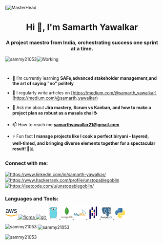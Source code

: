 [![MasterHead](https://i.pinimg.com/originals/23/bd/01/23bd0157d8aaa3885bdd4273e8a91178.gif)

<h1 align="center">Hi 👋, I'm Samarth Yawalkar</h1>
<h3 align="center">A project maestro from India, orchestrating success one sprint at a time.</h3>
<img align="right" alt="Working" width="400" src="https://i.pinimg.com/originals/09/3f/18/093f1861fc92b3a0ba497ece177b27e6.gif">

<p align="left"> <img src="https://komarev.com/ghpvc/?username=sammy21053&label=Profile%20views&color=0e75b6&style=flat" alt="sammy21053" /> </p>

<p align="left"> <a href="https://twitter.com/" target="blank"><img src="https://img.shields.io/twitter/follow/?logo=twitter&style=for-the-badge" alt="" /></a> </p>

- 🌱 I’m currently learning **SAFe,advanced stakeholder management,and the art of saying "no" politely**

- 📝 I regularly write articles on [https://medium.com/@samarth_yawalkar](https://medium.com/@samarth_yawalkar)

- 💬 Ask me about **Jira mastery, Scrum vs Kanban, and how to make a project plan as robust as a masala chai ☕**

- 📫 How to reach me **samarthyawallar21@gmail.com**

- ⚡ Fun fact **I manage projects like I cook a perfect biryani - layered, well-timed, and bringing diverse elements together for a spectacular result! 🍛📊**

<h3 align="left">Connect with me:</h3>
<p align="left">
<a href="https://linkedin.com/in/https://www.linkedin.com/in/samarth-yawalkar/" target="blank"><img align="center" src="https://raw.githubusercontent.com/rahuldkjain/github-profile-readme-generator/master/src/images/icons/Social/linked-in-alt.svg" alt="https://www.linkedin.com/in/samarth-yawalkar/" height="30" width="40" /></a>
<a href="https://www.hackerrank.com/https://www.hackerrank.com/profile/unstopablegoblin" target="blank"><img align="center" src="https://raw.githubusercontent.com/rahuldkjain/github-profile-readme-generator/master/src/images/icons/Social/hackerrank.svg" alt="https://www.hackerrank.com/profile/unstopablegoblin" height="30" width="40" /></a>
<a href="https://www.leetcode.com/https://leetcode.com/u/unstopablegoblin/" target="blank"><img align="center" src="https://raw.githubusercontent.com/rahuldkjain/github-profile-readme-generator/master/src/images/icons/Social/leet-code.svg" alt="https://leetcode.com/u/unstopablegoblin/" height="30" width="40" /></a>
</p>

<h3 align="left">Languages and Tools:</h3>
<p align="left"> <a href="https://aws.amazon.com" target="_blank" rel="noreferrer"> <img src="https://raw.githubusercontent.com/devicons/devicon/master/icons/amazonwebservices/amazonwebservices-original-wordmark.svg" alt="aws" width="40" height="40"/> </a> <a href="https://www.figma.com/" target="_blank" rel="noreferrer"> <img src="https://www.vectorlogo.zone/logos/figma/figma-icon.svg" alt="figma" width="40" height="40"/> </a> <a href="https://git-scm.com/" target="_blank" rel="noreferrer"> <img src="https://www.vectorlogo.zone/logos/git-scm/git-scm-icon.svg" alt="git" width="40" height="40"/> </a> <a href="https://golang.org" target="_blank" rel="noreferrer"> <img src="https://raw.githubusercontent.com/devicons/devicon/master/icons/go/go-original.svg" alt="go" width="40" height="40"/> </a> <a href="https://www.mongodb.com/" target="_blank" rel="noreferrer"> <img src="https://raw.githubusercontent.com/devicons/devicon/master/icons/mongodb/mongodb-original-wordmark.svg" alt="mongodb" width="40" height="40"/> </a> <a href="https://www.mysql.com/" target="_blank" rel="noreferrer"> <img src="https://raw.githubusercontent.com/devicons/devicon/master/icons/mysql/mysql-original-wordmark.svg" alt="mysql" width="40" height="40"/> </a> <a href="https://pandas.pydata.org/" target="_blank" rel="noreferrer"> <img src="https://raw.githubusercontent.com/devicons/devicon/2ae2a900d2f041da66e950e4d48052658d850630/icons/pandas/pandas-original.svg" alt="pandas" width="40" height="40"/> </a> <a href="https://www.postgresql.org" target="_blank" rel="noreferrer"> <img src="https://raw.githubusercontent.com/devicons/devicon/master/icons/postgresql/postgresql-original-wordmark.svg" alt="postgresql" width="40" height="40"/> </a> <a href="https://www.python.org" target="_blank" rel="noreferrer"> <img src="https://raw.githubusercontent.com/devicons/devicon/master/icons/python/python-original.svg" alt="python" width="40" height="40"/> </a> </p>

<p><img align="left" src="https://github-readme-stats.vercel.app/api/top-langs?username=sammy21053&show_icons=true&locale=en&layout=compact" alt="sammy21053" /></p>

<p>&nbsp;<img align="center" src="https://github-readme-stats.vercel.app/api?username=sammy21053&show_icons=true&locale=en" alt="sammy21053" /></p>

<p><img align="center" src="https://github-readme-streak-stats.herokuapp.com/?user=sammy21053&" alt="sammy21053" /></p>

